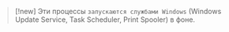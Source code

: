 
> [!new] 
> Эти процессы `запускаются службами Windows` (Windows Update Service, Task Scheduler, Print Spooler) в фоне. 
